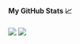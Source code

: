 #### My GitHub Stats &#x1f4c8; 
<a> <img align="center" src="https://github-readme-stats.vercel.app/api?username=palladidrago&show_icons=true&line_height=33&count_private=true&theme=dark%22%3E"></a>
<a><img align="center" src="https://github-readme-stats.vercel.app/api/top-langs/?username=palladidrago&&hide=cmake&langs_count=4&line_height=35&theme=dark%22%3E"></a>
